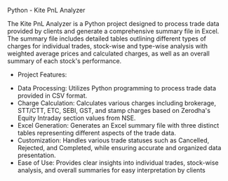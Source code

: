 Python - Kite PnL Analyzer


The Kite PnL Analyzer is a Python project designed to process trade data provided by clients and generate a comprehensive summary file in Excel. The summary file includes detailed tables outlining different types of charges for individual trades, stock-wise and type-wise analysis with weighted average prices and calculated charges, as well as an overall summary of each stock's performance.

* Project Features:
- Data Processing: Utilizes Python programming to process trade data provided in CSV format.
- Charge Calculation: Calculates various charges including brokerage, STT/CTT, ETC, SEBI, GST, and stamp charges based on Zerodha's Equity Intraday section values from NSE.
- Excel Generation: Generates an Excel summary file with three distinct tables representing different aspects of the trade data.
- Customization: Handles various trade statuses such as Cancelled, Rejected, and Completed, while ensuring accurate and organized data presentation.
- Ease of Use: Provides clear insights into individual trades, stock-wise analysis, and overall summaries for easy interpretation by clients
